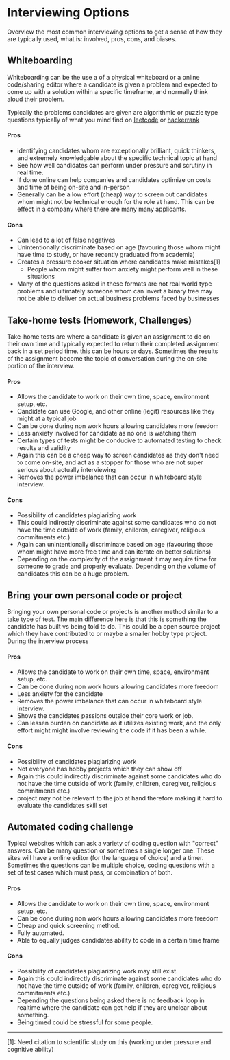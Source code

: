 # Interviewing Options

Overview the most common interviewing options to get a sense of how they are
typically used, what is: involved, pros, cons, and biases.



## Whiteboarding

Whiteboarding can be the use a of a physical whiteboard or a online code/sharing
editor where a candidate is given a problem and expected to come up with a
solution within a specific timeframe, and normally think aloud their problem.

Typically the problems candidates are given are algorithmic or puzzle type
questions typically of what you mind find on [leetcode](https://leetcode.com)
or [hackerrank](https://www.hackerrank.com/)

#### Pros

- identifying candidates whom are exceptionally brilliant, quick thinkers, and
  extremely knowledgable about the specific technical topic at hand
- See how well candidates can perform under pressure and scrutiny in real time.
- If done online can help companies and candidates optimize on costs and time
  of being on-site and in-person
- Generally can be a low effort (cheap) way to screen out candidates whom might
  not be technical enough for the role at hand. This can be effect in a company
  where there are many many applicants.

#### Cons

- Can lead to a lot of false negatives
- Unintentionally discriminate based on age (favouring those whom might have
  time to study, or have recently graduated from academia)
- Creates a pressure cooker situation where candidates make mistakes[1]
  - People whom might suffer from anxiety might perform well in these situations
- Many of the questions asked in these formats are not real world type problems
  and ultimately someone whom can invert a binary tree may not be able to
  deliver on actual business problems faced by businesses


## Take-home tests (Homework, Challenges)

Take-home tests are where a candidate is given an assignment to do on their own
time and typically expected to return their completed assignment back in a set
period time. this can be hours or days. Sometimes the results of the assignment
become the topic of conversation during the on-site portion of the interview.

#### Pros

- Allows the candidate to work on their own time, space, environment setup, etc.
- Candidate can use Google, and other online (legit) resources like they might
  at a typical job
- Can be done during non work hours allowing candidates more freedom
- Less anxiety involved for candidate as no one is watching them
- Certain types of tests might be conducive to automated testing to check
  results and validity
- Again this can be a cheap way to screen candidates as they don't need to come
  on-site, and act as a stopper for those who are not super serious about
  actually interviewing
- Removes the power imbalance that can occur in whiteboard style interview.

#### Cons

- Possibility of candidates plagiarizing work
- This could indirectly discriminate against some candidates who do not
  have the time outside of work (family, children, caregiver, religious
  commitments etc.)
- Again can unintentionally discriminate based on age (favouring those whom
  might have more free time and can iterate on better solutions)
- Depending on the complexity of the assignment it may require time for someone
  to grade and properly evaluate. Depending on the volume of candidates this
  can be a huge problem.


## Bring your own personal code or project

Bringing your own personal code or projects is another method similar to a take
type of test. The main difference here is that this is something the candidate
has built vs being told to do. This could be a open source project which they
have contributed to or maybe a smaller hobby type project. During the interview
process

#### Pros

- Allows the candidate to work on their own time, space, environment setup, etc.
- Can be done during non work hours allowing candidates more freedom
- Less anxiety for the candidate
- Removes the power imbalance that can occur in whiteboard style interview.
- Shows the candidates passions outside their core work or job.
- Can lessen burden on candidate as it utilizes existing work, and the only
  effort might might involve reviewing the code if it has been a while.

#### Cons

- Possibility of candidates plagiarizing work
- Not everyone has hobby projects which they can show off
- Again this could indirectly discriminate against some candidates who do not
  have the time outside of work (family, children, caregiver, religious
  commitments etc.)
- project may not be relevant to the job at hand therefore making it hard to
  evaluate the candidates skill set



## Automated coding challenge

Typical websites which can ask a variety of coding question with "correct"
answers. Can be many question or sometimes a single longer one. These sites will
have a online editor (for the language of choice) and a timer. Sometimes the
questions can be multiple choice, coding questions with a set of test cases
which must pass, or combination of both.

#### Pros

- Allows the candidate to work on their own time, space, environment setup, etc.
- Can be done during non work hours allowing candidates more freedom
- Cheap and quick screening method.
- Fully automated.
- Able to equally judges candidates ability to code in a certain time frame

#### Cons

- Possibility of candidates plagiarizing work may still exist.
- Again this could indirectly discriminate against some candidates who do not
  have the time outside of work (family, children, caregiver, religious
  commitments etc.)
- Depending the questions being asked there is no feedback loop in realtime
  where the candidate can get help if they are unclear about something.
- Being timed could be stressful for some people.

--------------------------------------------------------------------------------

[1]: Need citation to scientific study on this (working under pressure and
     cognitive ability)
